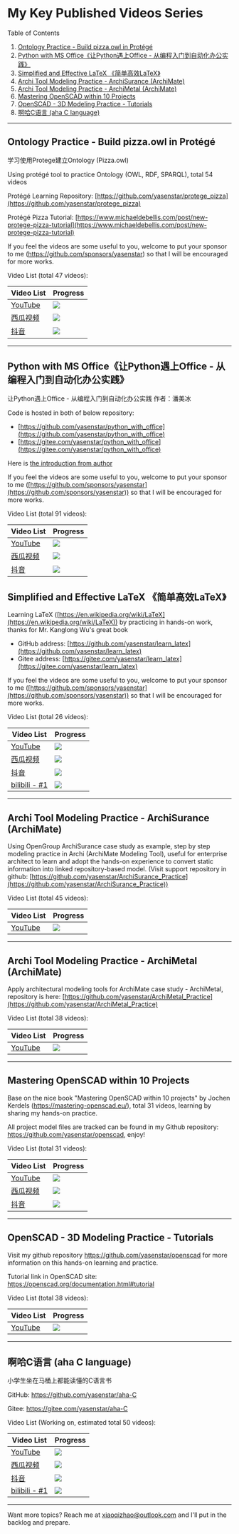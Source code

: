 # My Key Published Videos Series

Table of Contents
1. [Ontology Practice - Build pizza.owl in Protégé](https://yasenstar.github.io/video_published/#ontology-practice---build-pizzaowl-in-prot%C3%A9g%C3%A9-)
2. [Python with MS Office《让Python遇上Office - 从编程入门到自动化办公实践》](https://yasenstar.github.io/video_published/#python-with-ms-office%E8%AE%A9python%E9%81%87%E4%B8%8Aoffice---%E4%BB%8E%E7%BC%96%E7%A8%8B%E5%85%A5%E9%97%A8%E5%88%B0%E8%87%AA%E5%8A%A8%E5%8C%96%E5%8A%9E%E5%85%AC%E5%AE%9E%E8%B7%B5)
3. [Simplified and Effective LaTeX 《简单高效LaTeX》](https://yasenstar.github.io/video_published/#simplified-and-effective-latex-%E7%AE%80%E5%8D%95%E9%AB%98%E6%95%88latex)
4. [Archi Tool Modeling Practice - ArchiSurance (ArchiMate)](https://yasenstar.github.io/video_published/#archi-tool-modeling-practice---archisurance-archimate)
5. [Archi Tool Modeling Practice - ArchiMetal (ArchiMate)](https://yasenstar.github.io/video_published/#archi-tool-modeling-practice---archimetal-archimate)
6. [Mastering OpenSCAD within 10 Projects](https://yasenstar.github.io/video_published/#mastering-openscad-within-10-projects)
7. [OpenSCAD - 3D Modeling Practice - Tutorials](https://yasenstar.github.io/video_published/#openscad---3d-modeling-practice---tutorials)
8. [啊哈C语言 (aha C language)](https://yasenstar.github.io/video_published/#%E5%95%8A%E5%93%88c%E8%AF%AD%E8%A8%80-aha-c-language)

---

## Ontology Practice - Build pizza.owl in Protégé 

学习使用Protege建立Ontology (Pizza.owl)

Using protégé tool to practice Ontology (OWL, RDF, SPARQL), total 54 videos

Protégé Learning Repository: [https://github.com/yasenstar/protege_pizza](https://github.com/yasenstar/protege_pizza)

Protégé Pizza Tutorial: [https://www.michaeldebellis.com/post/new-protege-pizza-tutorial](https://www.michaeldebellis.com/post/new-protege-pizza-tutorial)

If you feel the videos are some useful to you, welcome to put your sponsor to me (https://github.com/sponsors/yasenstar) so that I will be encouraged for more works.

Video List (total 47 videos):

| Video List | Progress |
| --- | --- |
| [YouTube](https://www.youtube.com/playlist?list=PL6DEHvciXKeUx4P32B3hKMK1t6mC8RhsW) | ![](https://geps.dev/progress/100) |
| [西瓜视频](https://www.ixigua.com/7297974941184918043?&&id=7298697973969224232) | ![](https://geps.dev/progress/100) |
| [抖音](https://www.douyin.com/collection/7298169423012038708/1) | ![](https://geps.dev/progress/100) |

---

## Python with MS Office《让Python遇上Office - 从编程入门到自动化办公实践》

让Python遇上Office - 从编程入门到自动化办公实践
作者：潘美冰

Code is hosted in both of below repository:

- [https://github.com/yasenstar/python_with_office](https://github.com/yasenstar/python_with_office)
- [https://gitee.com/yasenstar/python_with_office](https://gitee.com/yasenstar/python_with_office)

Here is [the introduction from author](https://www.bilibili.com/video/BV17w411m7KW/?vd_source=7d95c69e0f1b6118e7aa792800ac8c8d#reply198123997776)

If you feel the videos are some useful to you, welcome to put your sponsor to me ([https://github.com/sponsors/yasenstar](https://github.com/sponsors/yasenstar)) so that I will be encouraged for more works.

Video List (total 91 videos):

| Video List | Progress |
| --- | --- |
| [YouTube](https://www.youtube.com/playlist?list=PL6DEHvciXKeV6tgqhNG9tS9_tWktoocvA) | ![](https://geps.dev/progress/100) |
| [西瓜视频](https://www.ixigua.com/7300628369392353855?&&id=7321733332813906495) | ![](https://geps.dev/progress/72) |
| [抖音](https://www.douyin.com/collection/7300632545580812323/1) | ![](https://geps.dev/progress/72) |

## Simplified and Effective LaTeX 《简单高效LaTeX》

Learning LaTeX ([https://en.wikipedia.org/wiki/LaTeX](https://en.wikipedia.org/wiki/LaTeX)) by practicing in hands-on work, thanks for Mr. Kanglong Wu's great book

- GitHub address: [https://github.com/yasenstar/learn_latex](https://github.com/yasenstar/learn_latex)
- Gitee address: [https://gitee.com/yasenstar/learn_latex](https://gitee.com/yasenstar/learn_latex)

If you feel the videos are some useful to you, welcome to put your sponsor to me ([https://github.com/sponsors/yasenstar](https://github.com/sponsors/yasenstar)) so that I will be encouraged for more works.

Video List (total 26 videos):

| Video List | Progress |
| --- | --- |
| [YouTube](https://www.youtube.com/playlist?list=PL6DEHvciXKeVW_Ipyogb1Ydpvk_9E6Twc) | ![](https://geps.dev/progress/100) |
| [西瓜视频](https://www.ixigua.com/7298100920137548288?&&id=7308906648549261834) | ![](https://geps.dev/progress/100) |
| [抖音](https://www.douyin.com/collection/7302186079967250441/1) | ![](https://geps.dev/progress/100) |
| [bilibili - #1](https://www.bilibili.com/video/BV1pj411Y7PF/) | ![](https://geps.dev/progress/100) |

---

## Archi Tool Modeling Practice - ArchiSurance (ArchiMate)

Using OpenGroup ArchiSurance case study as example, step by step modeling practice in Archi (ArchiMate Modeling Tool), useful for enterprise architect to learn and adopt the hands-on experience to convert static information into linked repository-based model. (Visit support repository in github: [https://github.com/yasenstar/ArchiSurance_Practice](https://github.com/yasenstar/ArchiSurance_Practice))

Video List (total 45 videos):

| Video List | Progress |
| --- | --- |
| [YouTube](https://www.youtube.com/playlist?list=PL6DEHvciXKeXj1IlGBRB0KMaSv5Xt38uk) | ![](https://geps.dev/progress/100) |

---

## Archi Tool Modeling Practice - ArchiMetal (ArchiMate)

Apply architectural modeling tools for ArchiMate case study - ArchiMetal, repository is here: [https://github.com/yasenstar/ArchiMetal_Practice](https://github.com/yasenstar/ArchiMetal_Practice)

Video List (total 38 videos):

| Video List | Progress |
| --- | --- |
| [YouTube](https://www.youtube.com/playlist?list=PL6DEHvciXKeU6STbudArH_S1t74sa2hkt) | ![](https://geps.dev/progress/100) |

---

## Mastering OpenSCAD within 10 Projects

Base on the nice book "Mastering OpenSCAD within 10 projects" by Jochen Kerdels (https://mastering-openscad.eu/), total 31 videos, learning by sharing my hands-on practice.

All project model files are tracked can be found in my Github repository: https://github.com/yasenstar/openscad, enjoy!

Video List (total 31 videos):

| Video List | Progress |
| --- | --- |
| [YouTube](https://www.youtube.com/playlist?list=PL6DEHvciXKeW_08V5guF_LIaxTOnx5b-s) | ![](https://geps.dev/progress/100) |
| [西瓜视频](https://www.ixigua.com/7298533711610380850?&&id=7314474747650441769) | ![](https://geps.dev/progress/100) |
| [抖音](https://www.douyin.com/collection/7300953123135162378/1) | ![](https://geps.dev/progress/100) |

---

## OpenSCAD - 3D Modeling Practice - Tutorials

Visit my github repository https://github.com/yasenstar/openscad for more information on this hands-on learning and practice.

Tutorial link in OpenSCAD site: https://openscad.org/documentation.html#tutorial

Video List (total 38 videos):

| Video List | Progress |
| --- | --- |
| [YouTube](https://www.youtube.com/playlist?list=PL6DEHvciXKeUwcYw7k4wKWhW1cbE_omAg) | ![](https://geps.dev/progress/100) |

---

## 啊哈C语言 (aha C language)

小学生坐在马桶上都能读懂的C语言书

GitHub: https://github.com/yasenstar/aha-C 

Gitee: https://gitee.com/yasenstar/aha-C

Video List (Working on, estimated total 50 videos):

| Video List | Progress |
| --- | --- |
| [YouTube](https://www.youtube.com/playlist?list=PL6DEHvciXKeVzQIMSwYjtMO3v8HmU9OOZ) | ![](https://geps.dev/progress/36) |
| [西瓜视频](https://www.ixigua.com/7318561329411949071?&&id=7319143671516168713) | ![](https://geps.dev/progress/12) |
| [抖音](https://www.douyin.com/collection/7318783352662657060/1) | ![](https://geps.dev/progress/12) |
| [bilibili - #1](https://www.bilibili.com/video/BV1HQ4y177Fz/) | ![](https://geps.dev/progress/6) |

---

Want more topics? Reach me at <xiaoqizhao@outlook.com> and I'll put in the backlog and prepare.